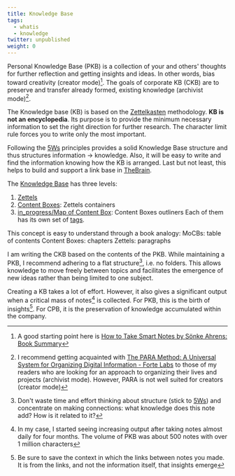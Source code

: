 ```yaml
---
title: Knowledge Base
tags:
  - whatis
  - knowledge
twitter: unpublished
weight: 0
---
```


Personal Knowledge Base (PKB) is a collection of your and others' thoughts for further reflection and getting insights and ideas. In other words, bias toward creativity (creator mode)[^202208081715-1].
The goals of corporate KB (CKB) are to preserve and transfer already formed, existing knowledge (archivist mode)[^202208081715-2].

[^202208081715-1]: A good starting point here is [How to Take Smart Notes by Sönke Ahrens: Book Summary](https://aliabdaal.com/book-notes/how-to-take-smart-notes/)
[^202208081715-2]: I recommend getting acquainted with [The PARA Method: A Universal System for Organizing Digital Information - Forte Labs](https://fortelabs.co/blog/para/) to those of my readers who are looking for an approach to organizing their lives and projects (archivist mode). However, PARA is not well suited for creators (creator mode)

 

The Knowledge base (KB) is based on the [Zettelkasten](Zettel.md) methodology. **KB is not an encyclopedia**. Its purpose is to provide the minimum necessary information to set the right direction for further research. The character limit rule forces you to write only the most important.

Following the [5Ws](The%205%20Ws%20and%201%20H.md) principles provides a solid Knowledge Base structure and thus structures information → knowledge. Also, it will be easy to write and find the information knowing how the KB is arranged. Last but not least, this helps to build and support a link base in [TheBrain](in_progress\Tools.md).

The [Knowledge Base](Knowledge%20Base.md) has three levels:

1. [Zettels](Zettel.md)
1. [Content Boxes](Content%20Box.md): Zettels containers
1. [in_progress/Map of Content Box](in_progress\Map%20of%20Content%20Box.md): Content Boxes outliners
   Each of them has its own set of [tags](in_progress\Tags.md).

This concept is easy to understand through a book analogy:
MoCBs: table of contents
Content Boxes: chapters
Zettels: paragraphs

I am writing the CKB based on the contents of the PKB. While maintaining a PKB, I recommend adhering to a flat structure[^202208091548-1], i.e. no folders. This allows knowledge to move freely between topics and facilitates the emergence of new ideas rather than being limited to one subject.

[^202208091548-1]: Don't waste time and effort thinking about structure (stick to [5Ws](The%205%20Ws%20and%201%20H.md)) and concentrate on making connections: what knowledge does this note add? How is it related to it?

Creating a KB takes a lot of effort. However, it also gives a significant output when a critical mass of notes[^202208102106-1] is collected. For PKB, this is the birth of insights[^202208102106-2]. For CPB, it is the preservation of knowledge accumulated within the company.

[^202208102106-1]: In my case, I started seeing increasing output after taking notes almost daily for four months. The volume of PKB was about 500 notes with over 1 million characters
[^202208102106-2]: Be sure to save the context in which the links between notes you made. It is from the links, and not the information itself, that insights emerge
